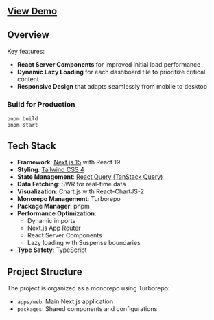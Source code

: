 ## [View Demo](https://miniature-happiness-web.vercel.app)

## Overview

Key features:

- **React Server Components** for improved initial load performance
- **Dynamic Lazy Loading** for each dashboard tile to prioritize critical content
- **Responsive Design** that adapts seamlessly from mobile to desktop

### Build for Production

```
pnpm build
pnpm start
```

## Tech Stack

- **Framework**: [Next.js 15](https://nextjs.org/) with React 19
- **Styling**: [Tailwind CSS 4](https://tailwindcss.com/)
- **State Management**: [React Query (TanStack Query)](https://tanstack.com/query)
- **Data Fetching**: SWR for real-time data
- **Visualization**: Chart.js with React-ChartJS-2
- **Monorepo Management**: Turborepo
- **Package Manager**: pnpm
- **Performance Optimization**:
  - Dynamic imports
  - Next.js App Router
  - React Server Components
  - Lazy loading with Suspense boundaries
- **Type Safety**: TypeScript

## Project Structure

The project is organized as a monorepo using Turborepo:

- `apps/web`: Main Next.js application
- `packages`: Shared components and configurations
